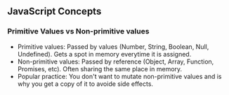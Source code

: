 ## JavaScript Concepts

### Primitive Values vs Non-primitive values
- Primitive values: Passed by values (Number, String, Boolean, Null, Undefined). Gets a spot in memory everytime it is assigned.
- Non-primitive values: Passed by reference (Object, Array, Function, Promises, etc). Often sharing the same place in memory.
- Popular practice: You don't want to mutate non-primitive values and is why you get a copy of it to avoide side effects.